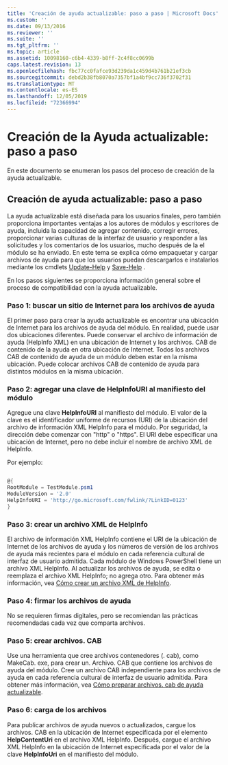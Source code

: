 ```yaml
---
title: 'Creación de ayuda actualizable: paso a paso | Microsoft Docs'
ms.custom: ''
ms.date: 09/13/2016
ms.reviewer: ''
ms.suite: ''
ms.tgt_pltfrm: ''
ms.topic: article
ms.assetid: 10098160-c6b4-4339-b8ff-2c4f8cc0699b
caps.latest.revision: 13
ms.openlocfilehash: fbc77cc0fafce93d239da1c459d4b761b21ef3cb
ms.sourcegitcommit: debd2b38fb8070a7357bf1a4bf9cc736f3702f31
ms.translationtype: MT
ms.contentlocale: es-ES
ms.lasthandoff: 12/05/2019
ms.locfileid: "72366994"
---
```

# <a name="updatable-help-authoring-step-by-step"></a>Creación de la Ayuda actualizable: paso a paso

En este documento se enumeran los pasos del proceso de creación de la ayuda actualizable.

## <a name="authoring-updatable-help-step-by-step"></a>Creación de ayuda actualizable: paso a paso

La ayuda actualizable está diseñada para los usuarios finales, pero también proporciona importantes ventajas a los autores de módulos y escritores de ayuda, incluida la capacidad de agregar contenido, corregir errores, proporcionar varias culturas de la interfaz de usuario y responder a las solicitudes y los comentarios de los usuarios, mucho después de la el módulo se ha enviado. En este tema se explica cómo empaquetar y cargar archivos de ayuda para que los usuarios puedan descargarlos e instalarlos mediante los cmdlets [Update-Help](/powershell/module/Microsoft.PowerShell.Core/Update-Help) y [Save-Help](/powershell/module/Microsoft.PowerShell.Core/Save-Help) .

En los pasos siguientes se proporciona información general sobre el proceso de compatibilidad con la ayuda actualizable.

### <a name="step-1-find-an-internet-site-for-your-help-files"></a>Paso 1: buscar un sitio de Internet para los archivos de ayuda

El primer paso para crear la ayuda actualizable es encontrar una ubicación de Internet para los archivos de ayuda del módulo. En realidad, puede usar dos ubicaciones diferentes. Puede conservar el archivo de información de ayuda (HelpInfo XML) en una ubicación de Internet y los archivos. CAB de contenido de la ayuda en otra ubicación de Internet. Todos los archivos CAB de contenido de ayuda de un módulo deben estar en la misma ubicación. Puede colocar archivos CAB de contenido de ayuda para distintos módulos en la misma ubicación.

### <a name="step-2-add-a-helpinfouri-key-to-your-module-manifest"></a>Paso 2: agregar una clave de HelpInfoURI al manifiesto del módulo

Agregue una clave **HelpInfoURI** al manifiesto del módulo. El valor de la clave es el identificador uniforme de recursos (URI) de la ubicación del archivo de información XML HelpInfo para el módulo. Por seguridad, la dirección debe comenzar con "http" o "https". El URI debe especificar una ubicación de Internet, pero no debe incluir el nombre de archivo XML de HelpInfo.

Por ejemplo:

```powershell

@{
RootModule = TestModule.psm1
ModuleVersion = '2.0'
HelpInfoURI = 'http://go.microsoft.com/fwlink/?LinkID=0123'
}
```

### <a name="step-3-create-a-helpinfo-xml-file"></a>Paso 3: crear un archivo XML de HelpInfo

El archivo de información XML HelpInfo contiene el URI de la ubicación de Internet de los archivos de ayuda y los números de versión de los archivos de ayuda más recientes para el módulo en cada referencia cultural de interfaz de usuario admitida. Cada módulo de Windows PowerShell tiene un archivo XML HelpInfo. Al actualizar los archivos de ayuda, se edita o reemplaza el archivo XML HelpInfo; no agrega otro. Para obtener más información, vea [Cómo crear un archivo XML de HelpInfo](./how-to-create-a-helpinfo-xml-file.md).

### <a name="step-4-sign-your-help-files"></a>Paso 4: firmar los archivos de ayuda

No se requieren firmas digitales, pero se recomiendan las prácticas recomendadas cada vez que comparta archivos.

### <a name="step-5-create-cab-files"></a>Paso 5: crear archivos. CAB

Use una herramienta que cree archivos contenedores (. cab), como MakeCab. exe, para crear un. Archivo. CAB que contiene los archivos de ayuda del módulo. Cree un archivo CAB independiente para los archivos de ayuda en cada referencia cultural de interfaz de usuario admitida. Para obtener más información, vea [Cómo preparar archivos. cab de ayuda actualizable](./how-to-prepare-updatable-help-cab-files.md).

### <a name="step-6-upload-your-files"></a>Paso 6: carga de los archivos

Para publicar archivos de ayuda nuevos o actualizados, cargue los archivos. CAB en la ubicación de Internet especificada por el elemento **HelpContentUri** en el archivo XML HelpInfo. Después, cargue el archivo XML HelpInfo en la ubicación de Internet especificada por el valor de la clave **HelpInfoUri** en el manifiesto del módulo.

